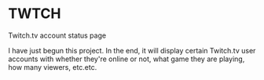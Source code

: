 # TWTCH
Twitch.tv account status page

I have just begun this project.  In the end, it will display certain Twitch.tv user accounts with whether they're online or not, what game they are playing, how many viewers, etc.etc.
